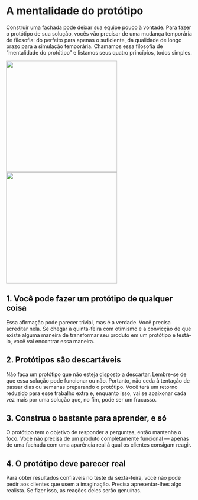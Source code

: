 # A mentalidade do protótipo
Construir uma fachada pode deixar sua equipe pouco à vontade. Para fazer o protótipo de sua solução, vocês vão precisar de uma mudança temporária de filosofia: do perfeito para apenas o suficiente, da qualidade de longo prazo para a simulação temporária. Chamamos essa filosofia de “mentalidade do protótipo” e listamos seus quatro princípios, todos simples.


<p float="left">
  <img src="https://i.imgur.com/ELifvsC.jpg" width="300"> 
  <img src="https://i.imgur.com/YUqhhdp.jpg" width="300"> 
</p>


## 1. Você pode fazer um protótipo de qualquer coisa
Essa afirmação pode parecer trivial, mas é a verdade. Você precisa acreditar nela. Se chegar à quinta-feira com otimismo e a convicção de que existe alguma maneira de transformar seu produto em um protótipo e testá-lo, você  vai encontrar essa maneira. 

## 2. Protótipos são descartáveis
Não faça um protótipo que não esteja disposto a descartar. Lembre-se de que essa solução pode funcionar ou não. Portanto, não ceda à tentação de passar dias ou semanas preparando o protótipo. Você terá um retorno reduzido para esse trabalho extra e, enquanto isso, vai se apaixonar cada vez mais por uma solução que, no fim, pode ser um fracasso.

## 3. Construa o bastante para aprender, e só
O protótipo tem o objetivo de responder a perguntas, então mantenha o foco. Você não precisa de um produto completamente funcional — apenas de uma fachada com uma aparência real à qual os clientes consigam reagir.

## 4. O protótipo deve parecer real
Para obter resultados confiáveis no teste da sexta-feira, você não pode pedir aos clientes que usem a imaginação. Precisa apresentar-lhes algo realista. Se fizer isso, as reações deles serão genuínas.
